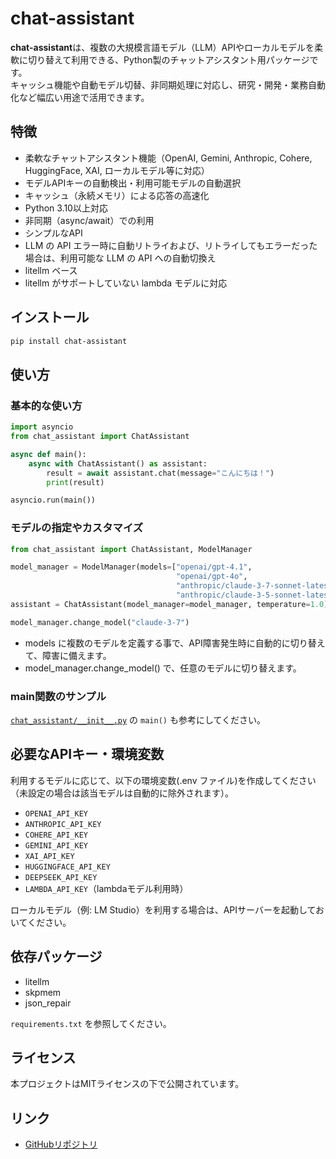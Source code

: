 # chat-assistant

**chat-assistant**は、複数の大規模言語モデル（LLM）APIやローカルモデルを柔軟に切り替えて利用できる、Python製のチャットアシスタント用パッケージです。  
キャッシュ機能や自動モデル切替、非同期処理に対応し、研究・開発・業務自動化など幅広い用途で活用できます。

## 特徴

- 柔軟なチャットアシスタント機能（OpenAI, Gemini, Anthropic, Cohere, HuggingFace, XAI, ローカルモデル等に対応）
- モデルAPIキーの自動検出・利用可能モデルの自動選択
- キャッシュ（永続メモリ）による応答の高速化
- Python 3.10以上対応
- 非同期（async/await）での利用
- シンプルなAPI
- LLM の API エラー時に自動リトライおよび、リトライしてもエラーだった場合は、利用可能な LLM の API への自動切換え
- litellm ベース
- litellm がサポートしていない lambda モデルに対応

## インストール

```bash
pip install chat-assistant
```

## 使い方

### 基本的な使い方

```python
import asyncio
from chat_assistant import ChatAssistant

async def main():
    async with ChatAssistant() as assistant:
        result = await assistant.chat(message="こんにちは！")
        print(result)

asyncio.run(main())
```

### モデルの指定やカスタマイズ

```python
from chat_assistant import ChatAssistant, ModelManager

model_manager = ModelManager(models=["openai/gpt-4.1", 
                                     "openai/gpt-4o", 
                                     "anthropic/claude-3-7-sonnet-latest",
                                     "anthropic/claude-3-5-sonnet-latest"])
assistant = ChatAssistant(model_manager=model_manager, temperature=1.0)

model_manager.change_model("claude-3-7")
```

- models に複数のモデルを定義する事で、API障害発生時に自動的に切り替えて、障害に備えます。
- model_manager.change_model() で、任意のモデルに切り替えます。


### main関数のサンプル

[`chat_assistant/__init__.py`](chat_assistant/__init__.py) の `main()` も参考にしてください。

## 必要なAPIキー・環境変数

利用するモデルに応じて、以下の環境変数(.env ファイル)を作成してください（未設定の場合は該当モデルは自動的に除外されます）。

- `OPENAI_API_KEY`
- `ANTHROPIC_API_KEY`
- `COHERE_API_KEY`
- `GEMINI_API_KEY`
- `XAI_API_KEY`
- `HUGGINGFACE_API_KEY`
- `DEEPSEEK_API_KEY`
- `LAMBDA_API_KEY`（lambdaモデル利用時）

ローカルモデル（例: LM Studio）を利用する場合は、APIサーバーを起動しておいてください。

## 依存パッケージ

- litellm
- skpmem
- json_repair

`requirements.txt` を参照してください。

## ライセンス

本プロジェクトはMITライセンスの下で公開されています。

## リンク

- [GitHubリポジトリ](https://github.com/sugarkwork/chat_assistant)
